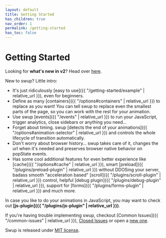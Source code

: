 ```yaml
---
layout: default
title: Getting Started
has_children: true
nav_order: 1
permalink: /getting-started
has_toc: false
---
```

# Getting Started
Looking for **what's new in v2**? Head over [here](https://medium.com/@gmarcuk/introducing-swup-v2-814e40316dee).

New to swup? Little intro: 
 
* It's just ridiculously [easy to use]({{ "/getting-started/example" | relative_url }}), even for beginners.
* Define as many [containers]({{ "/options#containers" | relative_url }}) to replace as you want! You can tell swup to replace even the smallest parts of the page, so you can work with the rest for your animation.
* Use swup [events]({{ "/events" | relative_url }}) to run your JavaScript, trigger analytics, close sidebars or anything you need…
* Forget about timing. swup [detects the end of your animations]({{ "/options#animation-selector" | relative_url }}) and controls the whole lifecycle of transition automatically.
* Don't worry about browser history… swup takes care of it, changes the url when it's needed and preserves browser native behavior on popState events.
* Has some cool additional features for even better experience like [cache]({{ "/options#cache" | relative_url }}), smart [preload]({{ "/plugins/preload-plugin" | relative_url }}) without DDOSing your server, badass smooth "acceleration based" [scroll]({{ "/plugins/scroll-plugin" | relative_url }}) control, helpful [debug plugin]({{ "/plugins/debug-plugin" | relative_url }}), support for [forms]({{ "/plugins/forms-plugin" | relative_url }}) and much more.

In case you like to do your animations in JavaScript, you may want to check out **[js-plugin]({{ "/plugins/js-plugin" | relative_url }})**.

If you're having trouble implementing swup, checkout [Common Issues]({{ "/common-issues" | relative_url }}), [Closed Issues](https://github.com/swup/swup/issues?q=is%3Aissue+is%3Aclosed) or open a [new one](https://github.com/swup/swup/issues/new).

Swup is released under [MIT license](https://github.com/swup/swup/blob/master/LICENSE).

